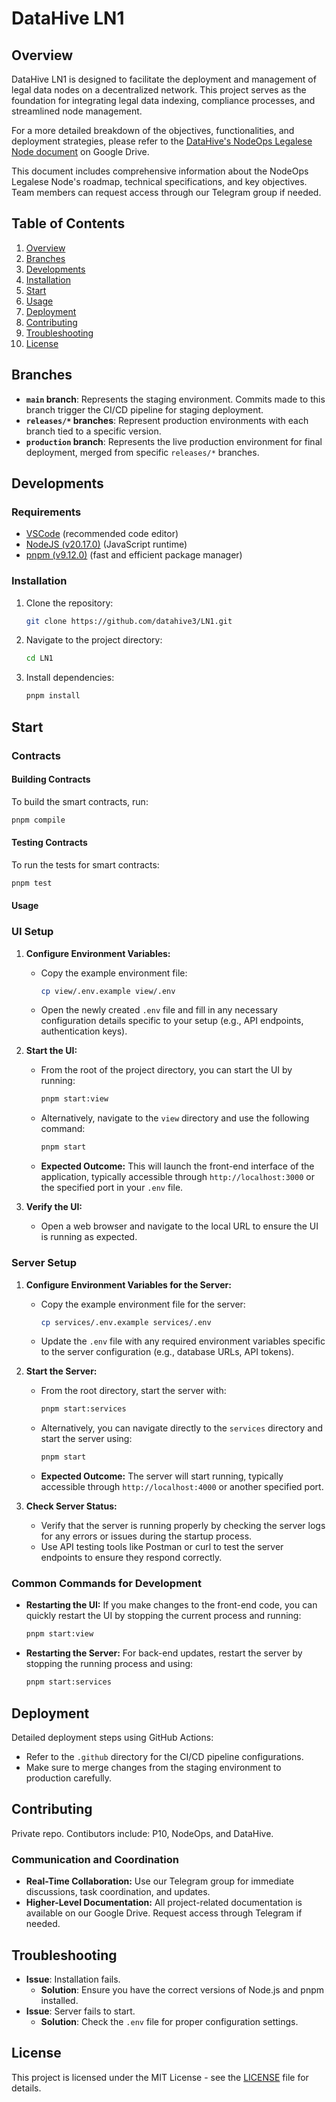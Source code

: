 # DataHive LN1

## Overview

DataHive LN1 is designed to facilitate the deployment and management of legal data nodes on a decentralized network. This project serves as the foundation for integrating legal data indexing, compliance processes, and streamlined node management.

For a more detailed breakdown of the objectives, functionalities, and deployment strategies, please refer to the [DataHive's NodeOps Legalese Node document](https://docs.google.com/document/d/1MSpGgoHzQXVXKEzcrpB8agnMJHcKFk4CTl3maxre-kg/edit?usp=sharing) on Google Drive.

This document includes comprehensive information about the NodeOps Legalese Node's roadmap, technical specifications, and key objectives. Team members can request access through our Telegram group if needed.

## Table of Contents

1. [Overview](#overview)
2. [Branches](#branches)
3. [Developments](#developments)
4. [Installation](#installation)
5. [Start](#start)
6. [Usage](#usage)
7. [Deployment](#deployment)
8. [Contributing](#contributing)
9. [Troubleshooting](#troubleshooting)
10. [License](#license)

## Branches

- **`main` branch**: Represents the staging environment. Commits made to this branch trigger the CI/CD pipeline for staging deployment.
- **`releases/*` branches**: Represent production environments with each branch tied to a specific version.
- **`production` branch**: Represents the live production environment for final deployment, merged from specific `releases/*` branches.

## Developments

### Requirements

- [VSCode](https://code.visualstudio.com/) (recommended code editor)
- [NodeJS (v20.17.0)](https://nodejs.org/) (JavaScript runtime)
- [pnpm (v9.12.0)](https://pnpm.io/) (fast and efficient package manager)

### Installation

1. Clone the repository:
   ```bash
   git clone https://github.com/datahive3/LN1.git
   ```
2. Navigate to the project directory:
   ```bash
   cd LN1
   ```
3. Install dependencies:
   ```bash
   pnpm install
   ```

## Start

### Contracts

#### Building Contracts

To build the smart contracts, run:
```bash
pnpm compile
```

#### Testing Contracts

To run the tests for smart contracts:
```bash
pnpm test
```

#### Usage

### UI Setup

1. **Configure Environment Variables:**
   - Copy the example environment file:
     ```bash
     cp view/.env.example view/.env
     ```
   - Open the newly created `.env` file and fill in any necessary configuration details specific to your setup (e.g., API endpoints, authentication keys).

2. **Start the UI:**
   - From the root of the project directory, you can start the UI by running:
     ```bash
     pnpm start:view
     ```
   - Alternatively, navigate to the `view` directory and use the following command:
     ```bash
     pnpm start
     ```
   - **Expected Outcome:** This will launch the front-end interface of the application, typically accessible through `http://localhost:3000` or the specified port in your `.env` file.

3. **Verify the UI:**
   - Open a web browser and navigate to the local URL to ensure the UI is running as expected.

### Server Setup

1. **Configure Environment Variables for the Server:**
   - Copy the example environment file for the server:
     ```bash
     cp services/.env.example services/.env
     ```
   - Update the `.env` file with any required environment variables specific to the server configuration (e.g., database URLs, API tokens).

2. **Start the Server:**
   - From the root directory, start the server with:
     ```bash
     pnpm start:services
     ```
   - Alternatively, you can navigate directly to the `services` directory and start the server using:
     ```bash
     pnpm start
     ```
   - **Expected Outcome:** The server will start running, typically accessible through `http://localhost:4000` or another specified port.

3. **Check Server Status:**
   - Verify that the server is running properly by checking the server logs for any errors or issues during the startup process.
   - Use API testing tools like Postman or curl to test the server endpoints to ensure they respond correctly.

### Common Commands for Development

- **Restarting the UI:** If you make changes to the front-end code, you can quickly restart the UI by stopping the current process and running:
  ```bash
  pnpm start:view
  ```

- **Restarting the Server:** For back-end updates, restart the server by stopping the running process and using:
  ```bash
  pnpm start:services
  ```
## Deployment

Detailed deployment steps using GitHub Actions:
- Refer to the `.github` directory for the CI/CD pipeline configurations.
- Make sure to merge changes from the staging environment to production carefully.

## Contributing

Private repo. Contibutors include: P10, NodeOps, and DataHive. 

### Communication and Coordination

- **Real-Time Collaboration:** Use our Telegram group for immediate discussions, task coordination, and updates.
- **Higher-Level Documentation:** All project-related documentation is available on our Google Drive. Request access through Telegram if needed.


## Troubleshooting

- **Issue**: Installation fails.
  - **Solution**: Ensure you have the correct versions of Node.js and pnpm installed.
- **Issue**: Server fails to start.
  - **Solution**: Check the `.env` file for proper configuration settings.

## License

This project is licensed under the MIT License - see the [LICENSE](LICENSE) file for details.